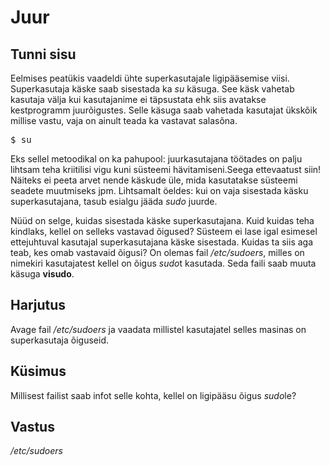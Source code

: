 # Juur

## Tunni sisu

Eelmises peatükis vaadeldi ühte superkasutajale ligipääsemise viisi. Superkasutaja käske saab sisestada ka *su* käsuga. See käsk vahetab kasutaja välja kui kasutajanime ei täpsustata ehk siis avatakse kestprogramm juurõigustes. Selle käsuga saab vahetada kasutajat ükskõik millise vastu, vaja on ainult teada ka vastavat salasõna.

<pre>$ su</pre>

Eks sellel metoodikal on ka pahupool: juurkasutajana töötades on palju lihtsam teha kriitilisi vigu kuni süsteemi hävitamiseni.Seega ettevaatust siin! Näiteks ei peeta arvet nende käskude üle, mida kasutatakse süsteemi seadete muutmiseks jpm. Lihtsamalt öeldes: kui on vaja sisestada käsku superkasutajana, tasub esialgu jääda *sudo* juurde.

Nüüd on selge, kuidas sisestada käske superkasutajana. Kuid kuidas teha kindlaks, kellel on selleks vastavad õigused? Süsteem ei lase igal esimesel ettejuhtuval kasutajal superkasutajana käske sisestada. Kuidas ta siis aga teab, kes omab vastavaid õigusi? On olemas fail */etc/sudoers*, milles on nimekiri kasutajatest kellel on õigus *sudo*t kasutada. Seda faili saab muuta käsuga <b>visudo</b>.

## Harjutus

Avage fail */etc/sudoers* ja vaadata millistel kasutajatel selles masinas on superkasutaja õiguseid.

## Küsimus

Millisest failist saab infot selle kohta, kellel on ligipääsu õigus *sudo*le?

## Vastus

*/etc/sudoers*
